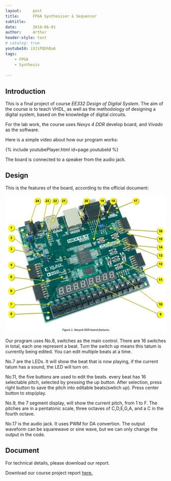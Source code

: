 ```yaml
---
layout:     post
title:      FPGA Synthesiser & Sequencer
subtitle:   
date:       2018-06-01
author:     Arthur
header-style: text
# catalog: true
youtubeId: iXJiPQbhQuA
tags:
    - FPGA
    - Synthesis

---
```


## Introduction

This is a final project of course *EE332 Design of Digital System*. The aim of the course is to teach VHDL, as well as the methodology of designing a digital system, based on the knowledge of digital circuits.

For the lab work, the course uses *Nexys 4 DDR* develop board, and *Vivado* as the software.

Here is a simple video about how our program works:

{% include youtubePlayer.html id=page.youtubeId %}

The board is connected to a speaker from the audio jack.

## Design

This is the features of the board, according to the official document:


![](/img/post-FPGA-plot.png)

Our program uses No.8, switches as the main control. There are 16 switches in total, each one represent a beat. Turn the switch up means this tatum is currently being edited. You can edit multiple beats at a time.

No.7 are the LEDs. It will show the beat that is now playing, if the current tatum has a sound, the LED will turn on.

No.11, the five buttons are used to edit the beats. every beat has 16 selectable pitch, selected by pressing the up button. After selection, press right button to save the pitch into editable beats(swtich up). Press center button to stop/play.

No.9, the 7 segment display, will show the current pitch, from 1 to F. The pitches are in a pentatonic scale, three octaves of C,D,E,G,A, and a C in the fourth octave.

No.17 is the audio jack. It uses PWM for DA convertion. The output waveform can be squarewave or sine wave, but we can only change the output in the code.


## Document

For technical details, please download our report.

Download our course project report [here.](https://drive.google.com/open?id=1XROKcsPyorzjFuNwu0GC86kFPOFhOiEx)
